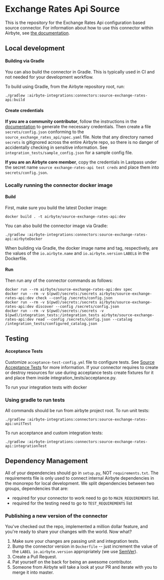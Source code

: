 # Exchange Rates Api Source

This is the repository for the Exchange Rates Api configuration based source connector.
For information about how to use this connector within Airbyte, see [the documentation](https://docs.airbyte.io/integrations/sources/exchange-rates-api).

## Local development

#### Building via Gradle
You can also build the connector in Gradle. This is typically used in CI and not needed for your development workflow.

To build using Gradle, from the Airbyte repository root, run:
```
./gradlew :airbyte-integrations:connectors:source-exchange-rates-api:build
```

#### Create credentials
**If you are a community contributor**, follow the instructions in the [documentation](https://docs.airbyte.io/integrations/sources/exchange-rates-api)
to generate the necessary credentials. Then create a file `secrets/config.json` conforming to the `source_exchange_rates_api/spec.yaml` file.
Note that any directory named `secrets` is gitignored across the entire Airbyte repo, so there is no danger of accidentally checking in sensitive information.
See `integration_tests/sample_config.json` for a sample config file.

**If you are an Airbyte core member**, copy the credentials in Lastpass under the secret name `source exchange-rates-api test creds`
and place them into `secrets/config.json`.

### Locally running the connector docker image

#### Build
First, make sure you build the latest Docker image:
```
docker build . -t airbyte/source-exchange-rates-api:dev
```

You can also build the connector image via Gradle:
```
./gradlew :airbyte-integrations:connectors:source-exchange-rates-api:airbyteDocker
```
When building via Gradle, the docker image name and tag, respectively, are the values of the `io.airbyte.name` and `io.airbyte.version` `LABEL`s in
the Dockerfile.

#### Run
Then run any of the connector commands as follows:
```
docker run --rm airbyte/source-exchange-rates-api:dev spec
docker run --rm -v $(pwd)/secrets:/secrets airbyte/source-exchange-rates-api:dev check --config /secrets/config.json
docker run --rm -v $(pwd)/secrets:/secrets airbyte/source-exchange-rates-api:dev discover --config /secrets/config.json
docker run --rm -v $(pwd)/secrets:/secrets -v $(pwd)/integration_tests:/integration_tests airbyte/source-exchange-rates-api:dev read --config /secrets/config.json --catalog /integration_tests/configured_catalog.json
```
## Testing

#### Acceptance Tests
Customize `acceptance-test-config.yml` file to configure tests. See [Source Acceptance Tests](https://docs.airbyte.io/connector-development/testing-connectors/source-acceptance-tests-reference) for more information.
If your connector requires to create or destroy resources for use during acceptance tests create fixtures for it and place them inside integration_tests/acceptance.py.

To run your integration tests with docker

### Using gradle to run tests
All commands should be run from airbyte project root.
To run unit tests:
```
./gradlew :airbyte-integrations:connectors:source-exchange-rates-api:unitTest
```
To run acceptance and custom integration tests:
```
./gradlew :airbyte-integrations:connectors:source-exchange-rates-api:integrationTest
```

## Dependency Management
All of your dependencies should go in `setup.py`, NOT `requirements.txt`. The requirements file is only used to connect internal Airbyte dependencies in the monorepo for local development.
We split dependencies between two groups, dependencies that are:
* required for your connector to work need to go to `MAIN_REQUIREMENTS` list.
* required for the testing need to go to `TEST_REQUIREMENTS` list

### Publishing a new version of the connector
You've checked out the repo, implemented a million dollar feature, and you're ready to share your changes with the world. Now what?
1. Make sure your changes are passing unit and integration tests.
1. Bump the connector version in `Dockerfile` -- just increment the value of the `LABEL io.airbyte.version` appropriately (we use [SemVer](https://semver.org/)).
1. Create a Pull Request.
1. Pat yourself on the back for being an awesome contributor.
1. Someone from Airbyte will take a look at your PR and iterate with you to merge it into master.

